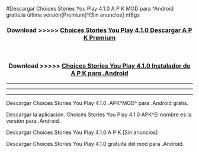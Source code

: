 #Descargar Choices Stories You Play 4.1.0 A P K MOD para ^Android gratis.la última versión[Premium]^[Sin anuncios] nf6gs



<div align="center">
<h3>Download >>>>> <a href="https://es-web.web.app/?es= ${title}">Choices Stories You Play 4.1.0 Descargar A P K Premium</a></h3><br>

<h3>Download >>>>> <a href="https://es-web.web.app/?es= ${title}">Choices Stories You Play 4.1.0 Instalador de A P K para .Android</a></h3>
</div>


----------------------------------------------------------

----------------------------------------------------------

----------------------------------------------------------

Descargar Choices Stories You Play 4.1.0 .APK^MOD^ para .Android gratis.

Descargar la aplicación. Choices Stories You Play 4.1.0 APK^El nombre es la versión para .Android.

Descargar Choices Stories You Play 4.1.0 A P K [Sin anuncios]

Descargar Choices Stories You Play 4.1.0 gratuita del mod para .Android.